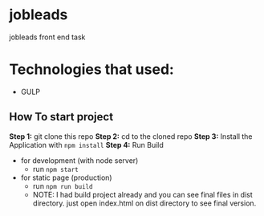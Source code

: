 # jobleads
jobleads front end task

# Technologies that used:

- GULP

## How To start project

**Step 1:** git clone this repo
**Step 2:** cd to the cloned repo
**Step 3:** Install the Application with `npm install`
**Step 4:** Run Build

* for development (with node server)
  * run `npm start`
* for static page (production)
  * run `npm run build`
  * NOTE: I had build project already and you can see final files in dist directory. just open index.html on dist directory to see final version.

